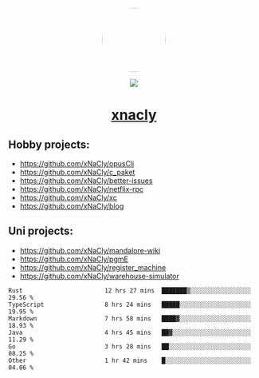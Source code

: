 <p align="center">
  <img style="border-radius: 100px" width="128" height="128" src="https://avatars.githubusercontent.com/u/47723417?v=4"/>
</p>
<p align="center">
  <img src="https://komarev.com/ghpvc/?username=xnacly&&style=flat-square"/>
</p>

<h1 align="center"><a href="https://xnacly.me"> xnacly</a> </h1>

## Hobby projects:
- https://github.com/xNaCly/opusCli
- https://github.com/xNaCly/c_paket
- https://github.com/xNaCly/better-issues
- https://github.com/xNaCly/netflix-rpc
- https://github.com/xNaCly/xc
- https://github.com/xNaCly/blog

## Uni projects:
- https://github.com/xNaCly/mandalore-wiki
- https://github.com/xNaCly/pgmE
- https://github.com/xNaCly/register_machine
- https://github.com/xNaCly/warehouse-simulator


<!--START_SECTION:waka-->

```text
Rust                       12 hrs 27 mins  ███████▒░░░░░░░░░░░░░░░░░   29.56 %
TypeScript                 8 hrs 24 mins   █████░░░░░░░░░░░░░░░░░░░░   19.95 %
Markdown                   7 hrs 58 mins   ████▓░░░░░░░░░░░░░░░░░░░░   18.93 %
Java                       4 hrs 45 mins   ██▓░░░░░░░░░░░░░░░░░░░░░░   11.29 %
Go                         3 hrs 28 mins   ██░░░░░░░░░░░░░░░░░░░░░░░   08.25 %
Other                      1 hr 42 mins    █░░░░░░░░░░░░░░░░░░░░░░░░   04.06 %
```

<!--END_SECTION:waka-->
